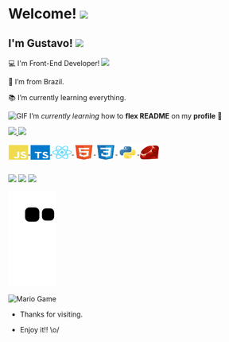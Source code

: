 # Welcome! <img src=https://github.com/TheDudeThatCode/TheDudeThatCode/blob/master/Assets/Earth.gif width="30">

## I'm Gustavo! <img src="https://github.com/TheDudeThatCode/TheDudeThatCode/blob/master/Assets/Hi.gif" width="29px">

:computer: I'm Front-End Developer! <img src="/https://github.com/Barbosa885/Barbosa885/blob/master/assets/react.png" width="29px">

:house_with_garden: I’m from Brazil.

:books: I’m currently learning everything.

<img alt="GIF" src="https://github.com/TheDudeThatCode/TheDudeThatCode/blob/master/Assets/gandalf_parrot.gif" width="20vw" /> I’m _currently learning_ how to **flex README** on my **profile** 💪

<div>
  <a href="https://www.instagram.com/gustavob.alm_/" />
  <img height='160em' src='https://github-readme-stats.vercel.app/api?username=Barbosa885&show_icons=true&theme=tokyonight' />
  <img height='160em' src='https://github-readme-stats.vercel.app/api/top-langs/?username=anuraghazra&layout=compact&theme=tokyonight'>
</div>

<div style="display: inline_block"><br>
  <img align="center" alt="Gu-Js" height="30" width="40" src="https://raw.githubusercontent.com/devicons/devicon/master/icons/javascript/javascript-plain.svg">
  <img align="center" alt="Gu-Ts" height="30" width="40" src="https://raw.githubusercontent.com/devicons/devicon/master/icons/typescript/typescript-plain.svg">
  <img align="center" alt="Gu-React" height="30" width="40" src="https://raw.githubusercontent.com/devicons/devicon/master/icons/react/react-original.svg">
  <img align="center" alt="Gu-HTML" height="30" width="40" src="https://raw.githubusercontent.com/devicons/devicon/master/icons/html5/html5-original.svg">
  <img align="center" alt="Gu-CSS" height="30" width="40" src="https://raw.githubusercontent.com/devicons/devicon/master/icons/css3/css3-original.svg">
  <img align="center" alt="Gu-Python" height="30" width="40" src="https://raw.githubusercontent.com/devicons/devicon/master/icons/python/python-original.svg">
  <img align="center" alt="Gu-Ruby" height="30" width="40" src="https://raw.githubusercontent.com/devicons/devicon/master/icons/ruby/ruby-original.svg">
</div>

##

<div> 
  <a href="https://www.instagram.com/gustavob.alm_/" target="_blank"><img src="https://img.shields.io/badge/-Instagram-%23E4405F?style=for-the-badge&logo=instagram&logoColor=white" target="_blank"></a>
  <a href = "mailto:adnosense5@gmail.com"><img src="https://img.shields.io/badge/-Gmail-%23333?style=for-the-badge&logo=gmail&logoColor=white" target="_blank"></a>
  <a href="https://www.linkedin.com/in/gustavo-barbosa-941838217/" target="_blank"><img src="https://img.shields.io/badge/-LinkedIn-%230077B5?style=for-the-badge&logo=linkedin&logoColor=white" target="_blank"></a> 
 
  ![Snake animation](https://github.com/rafaballerini/rafaballerini/blob/output/github-contribution-grid-snake.svg)
 
  <img src="https://github.com/TheDudeThatCode/TheDudeThatCode/blob/master/Assets/Mario_Gameplay.gif" alt="Mario Game" width="980">
 
</div>

- Thanks for visiting.

- Enjoy it!! \o/
